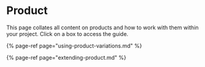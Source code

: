 # Product

This page collates all content on products and how to work with them within your project. Click on a box to access the guide.

{% page-ref page="using-product-variations.md" %}

{% page-ref page="extending-product.md" %}



